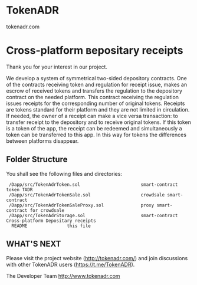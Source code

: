 # TokenADR
tokenadr.com

Cross-platform вepositary receipts
==================================

Thank you for your interest in our project.


We develop a system of symmetrical two-sided depository contracts. One of the contracts receiving token and regulation for receipt issue, makes an escrow of received tokens and transfers the regulation to the depository contract on the needed platform. This contract receiving the regulation issues receipts for the corresponding number of original tokens. Receipts are tokens standard for their platform and they are not limited in circulation. If needed, the owner of a receipt can make a vice versa transaction: to transfer receipt to the depository and to receive original tokens. If this token is a token of the app, the receipt can be redeemed and simultaneously a token can be transferred to this app. In this way for tokens the differences between platforms disappear. 

Folder Structure
----------------

You shall see the following files and directories:

     /Dapp/src/TokenAdrToken.sol                       smart-contract token TADR
     /Dapp/src/TokenAdrTokenSale.sol                   crowdsale smart-contract 
     /Dapp/src/TokenAdrTokenSaleProxy.sol              proxy smart-contract for crowdsale
     /Dapp/src/TokenAdrStorage.sol                     smart-contract Cross-platform Depositary receipts      
      README               this file
 
WHAT'S NEXT
-----------

Please visit the project website (http://tokenadr.com/) and join discussions with other TokenADR users (https://t.me/TokenADR).

The Developer Team
http://www.tokenadr.com
